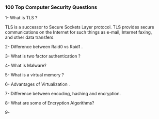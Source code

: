 ### 100 Top Computer Security Questions


1- What is TLS ?
 
 TLS is a successor to Secure Sockets Layer protocol. TLS provides secure 
 communications on the Internet for such things as e-mail, Internet faxing, and other data transfers


2- Difference between Raid0 vs Raid1 .




3- What is two factor authentication ?




4- What is Malware?



5- What is a virtual memory ?




6- Advantages of Virtualization .



7- Difference between encoding, hashing and encryption.


8- What are some of Encryption Algorithms?



9- 
